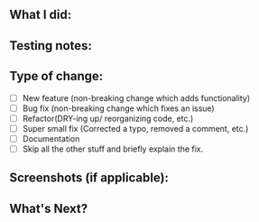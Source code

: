 ## What I did:

## Testing notes:

## Type of change:
- [ ]  New feature (non-breaking change which adds functionality)
- [ ]  Bug fix (non-breaking change which fixes an issue)
- [ ]  Refactor(DRY-ing up/ reorganizing code, etc.)
- [ ]  Super small fix (Corrected a typo, removed a comment, etc.)
- [ ]  Documentation
- [ ]  Skip all the other stuff and briefly explain the fix.

## Screenshots (if applicable):

## What's Next?